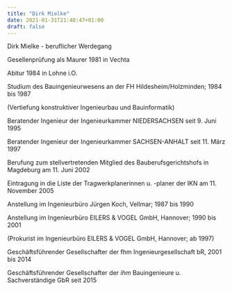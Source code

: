 ```yaml
---
title: "Dirk Mielke"
date: 2021-01-31T21:40:47+01:00
draft: false
---
```

Dirk Mielke - beruflicher Werdegang

Gesellenprüfung als Maurer 1981 in Vechta

Abitur 1984 in Lohne i.O.

Studium des Bauingenieurwesens an der FH Hildesheim/Holzminden; 1984 bis 1987

(Vertiefung konstruktiver Ingenieurbau und Bauinformatik)

Beratender Ingenieur der Ingenieurkammer NIEDERSACHSEN seit 9. Juni 1995

Beratender Ingenieur der Ingenieurkammer SACHSEN-ANHALT seit 11. März 1997

Berufung zum stellvertretenden Mitglied des Bauberufsgerichtshofs in Magdeburg am 11. Juni 2002

Eintragung in die Liste der Tragwerkplanerinnen u. -planer der IKN am 11. November 2005

Anstellung im Ingenieurbüro Jürgen Koch, Vellmar; 1987 bis 1990

Anstellung im Ingenieurbüro EILERS & VOGEL GmbH, Hannover; 1990 bis 2001

(Prokurist im Ingenieurbüro EILERS & VOGEL GmbH, Hannover; ab 1997)

Geschäftsführender Gesellschafter der fhm Ingenieurgesellschaft bR, 2001 bis 2014

Geschäftsführender Gesellschafter der *ihm* Bauingenieure u. Sachverständige GbR seit 2015
